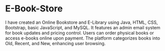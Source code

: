 # E-Book-Store
I have created an Online Bookstore and E-Library using Java, HTML, CSS, Bootstrap, basic JavaScript, and MySQL. It features an admin email system for book updates and pricing control. Users can order physical books or access e-books online upon payment. The platform categorizes books into Old, Recent, and New, enhancing user browsing.
